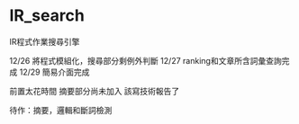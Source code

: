 # IR_search
IR程式作業搜尋引擎

12/26 將程式模組化，搜尋部分剩例外判斷
12/27 ranking和文章所含詞彙查詢完成
12/29 簡易介面完成

前置太花時間
摘要部分尚未加入
該寫技術報告了

待作：摘要，邏輯和斷詞檢測